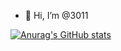 - 👋 Hi, I’m @3011

[![Anurag's GitHub stats](https://github-readme-stats.vercel.app/api?username=3011)](https://github.com/anuraghazra/github-readme-stats)
